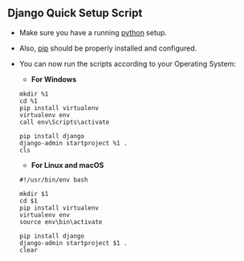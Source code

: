 ## Django Quick Setup Script

- Make sure you have a running [python](https://www.python.org/downloads/) setup.
- Also, [pip](https://pip.pypa.io/en/stable/) should be properly installed and configured.
- You can now run the scripts according to your Operating System:
     - **For Windows**

	```
	mkdir %1 
	cd %1
	pip install virtualenv
	virtualenv env
	call env\Scripts\activate

	pip install django
	django-admin startproject %1 .
	cls
	```
     - **For Linux and macOS**

	```
	#!/usr/bin/env bash

	mkdir $1
	cd $1
	pip install virtualenv
	virtualenv env
	source env\bin\activate

	pip install django
	django-admin startproject $1 .
	clear
	```

